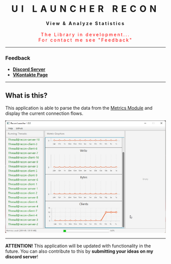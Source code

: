 <div style="letter-spacing: 10px" align="center">

# UI LAUNCHER RECON

 <div style="letter-spacing: 3px">

#### View & Analyze Statistics

   <div style="color: red">
      The Library in development... <br> For contact me see "Feedback" 
   </div>

 </div>

---
</div>

### Feedback

+ **[Discord Server](https://discord.gg/GmT9pUy8af)**
+ **[VKontakte Page](https://vk.com/itzstonlex)**

---

## What is this?


This application is able to parse the data 
from the [Metrics Module](../metrics-recon) 
and display the current connection flows.

![ApplicationScreen](src/main/resources/recon-launcher.jpg)

---

**ATTENTION!** This application will be updated 
with functionality in the future. You can also 
contribute to this by **submitting your ideas on 
my discord server**!